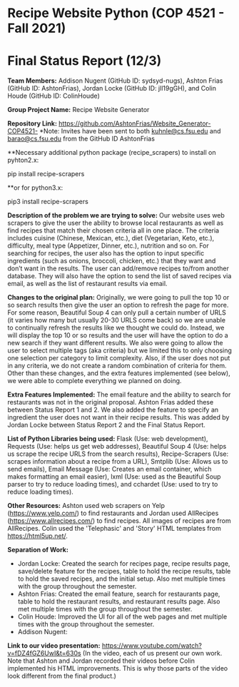 # Recipe Website Python (COP 4521 - Fall 2021)
# Final Status Report (12/3)

**Team Members:** Addison Nugent (GitHub ID: sydsyd-nugs), Ashton Frias (GitHub ID: AshtonFrias), Jordan Locke (GitHub ID: jll19gGH), and Colin Houde (GitHub ID: ColinHoude)

**Group Project Name:** Recipe Website Generator

**Repository Link:** https://github.com/AshtonFrias/Website_Generator-COP4521-
*Note: Invites have been sent to both kuhnle@cs.fsu.edu and barao@cs.fsu.edu from the GitHub ID AshtonFrias

**Necessary additional python package (recipe_scrapers) to install on pyhton2.x: 

pip install recipe-scrapers

**or for python3.x:

pip3 install recipe-scrapers

**Description of the problem we are trying to solve:** Our website uses web scrapers to give the user the ability to browse local restaurants as well as find recipes that match their chosen criteria all in one place. The criteria includes cuisine (Chinese, Mexican, etc.), diet (Vegetarian, Keto, etc.), difficulty, meal type (Appetizer, Dinner, etc.), nutrition and so on. For searching for recipes, the user also has the option to input specific ingredients (such as onions, broccoli, chicken, etc.) that they want and don’t want in the results. The user can add/remove recipes to/from another database. They will also have the option to send the list of saved recipes via email, as well as the list of restaurant results via email.

**Changes to the original plan:** Originally, we were going to pull the top 10 or so search results then give the user an option to refresh the page for more. For some reason, Beautiful Soup 4 can only pull a certain number of URLS (it varies how many but usually 20-30 URLS come back) so we are unable to continually refresh the results like we thought we could do. Instead, we will display the top 10 or so results and the user will have the option to do a new search if they want different results. We also were going to allow the user to select multiple tags (aka criteria) but we limited this to only choosing one selection per category to limit complexity. Also, if the user does not put in any criteria, we do not create  a random combination of criteria for them. Other than these changes, and the extra features implemented (see below), we were able to complete everything we planned on doing.

**Extra Features Implemented:** The email feature and the ability to search for restaurants was not in the original proposal. Ashton Frias added these between Status Report 1 and 2. We also added the feature to specify an ingredient the user does not want in their recipe results. This was added by Jordan Locke between Status Report 2 and the Final Status Report.

**List of Python Libraries being used:** Flask (Use: web development), Requests (Use: helps us get web addresses), Beautiful Soup 4 (Use: helps us scrape the recipe URLS from the search results), Recipe-Scrapers (Use: scrapes information about a recipe from a URL), Smtplib (Use: Allows us to send emails), Email Message (Use: Creates an email container, which makes formatting an email easier), lxml (Use: used as the Beautiful Soup parser to try to reduce loading times), and cchardet (Use: used to try to reduce loading times).

**Other Resources:** Ashton used web scrapers on Yelp (https://www.yelp.com/) to find restaurants and Jordan used AllRecipes (https://www.allrecipes.com/) to find recipes. All images of recipes are from AllRecipes. Colin used the 'Telephasic' and 'Story' HTML templates from https://html5up.net/.

**Separation of Work:** 
- Jordan Locke: Created the search for recipes page, recipe results page, save/delete feature for the recipes, table to hold the recipe results, table to hold the saved recipes, and the initial setup. Also met multiple times with the group throughout the semester.
- Ashton Frias: Created the email feature, search for restaurants page, table to hold the restaurant results, and restaurant results page. Also met multiple times with the group throughout the semester.
- Colin Houde: Improved the UI for all of the web pages and met multiple times with the group throughout the semester.
- Addison Nugent: 

**Link to our video presentation:** https://www.youtube.com/watch?v=fDZ4fGZ6UwI&t=630s (In the video, each of us present our own work. Note that Ashton and Jordan recorded their videos before Colin implemented his HTML improvements. This is why those parts of the video look different from the final product.)

